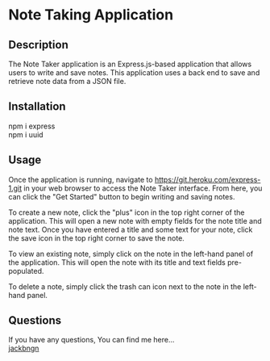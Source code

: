 # Note Taking Application

## Description

The Note Taker application is an Express.js-based application that allows users to write and save notes. This application uses a back end to save and retrieve note data from a JSON file.

## Installation

npm i express <br>
npm i uuid

## Usage

Once the application is running, navigate to
https://git.heroku.com/express-1.git in your web browser to access the Note Taker interface. From here, you can click the "Get Started" button to begin writing and saving notes.

To create a new note, click the "plus" icon in the top right corner of the application. This will open a new note with empty fields for the note title and note text. Once you have entered a title and some text for your note, click the save icon in the top right corner to save the note.

To view an existing note, simply click on the note in the left-hand panel of the application. This will open the note with its title and text fields pre-populated.

To delete a note, simply click the trash can icon next to the note in the left-hand panel.

## Questions

If you have any questions, You can find me here... <br>
[jackbngn](https://github.com/) <br>

